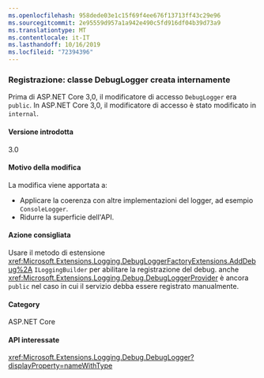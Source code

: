 ```yaml
---
ms.openlocfilehash: 958dede03e1c15f69f4ee676f13713ff43c29e96
ms.sourcegitcommit: 2e95559d957a1a942e490c5fd916df04b39d73a9
ms.translationtype: MT
ms.contentlocale: it-IT
ms.lasthandoff: 10/16/2019
ms.locfileid: "72394396"
---
```

### <a name="logging-debuglogger-class-made-internal"></a>Registrazione: classe DebugLogger creata internamente

Prima di ASP.NET Core 3,0, il modificatore di accesso `DebugLogger` era `public`. In ASP.NET Core 3,0, il modificatore di accesso è stato modificato in `internal`.

#### <a name="version-introduced"></a>Versione introdotta

3.0

#### <a name="reason-for-change"></a>Motivo della modifica

La modifica viene apportata a:

* Applicare la coerenza con altre implementazioni del logger, ad esempio `ConsoleLogger`.
* Ridurre la superficie dell'API.

#### <a name="recommended-action"></a>Azione consigliata

Usare il metodo di estensione <xref:Microsoft.Extensions.Logging.DebugLoggerFactoryExtensions.AddDebug%2A> `ILoggingBuilder` per abilitare la registrazione del debug. anche <xref:Microsoft.Extensions.Logging.Debug.DebugLoggerProvider> è ancora `public` nel caso in cui il servizio debba essere registrato manualmente.

#### <a name="category"></a>Category

ASP.NET Core

#### <a name="affected-apis"></a>API interessate

<xref:Microsoft.Extensions.Logging.Debug.DebugLogger?displayProperty=nameWithType>

<!--

#### Affected APIs

`T:Microsoft.Extensions.Logging.Debug.DebugLogger`

-->
